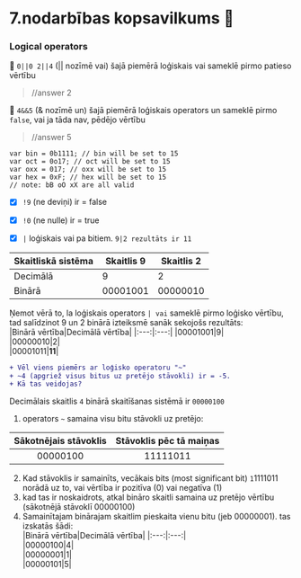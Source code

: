 # 7.nodarbības kopsavilkums :pushpin:

### Logical operators  
🤯 `0||0 2||4` (|| nozīmē vai) šajā piemērā loģiskais vai sameklē pirmo patieso vērtību  
> //answer 2  

🤯 `4&&5` (& nozīmē un) šajā piemērā loģiskais operators un sameklē pirmo `false`, vai ja tāda nav, pēdējo vērtību  
> //answer 5  

```  
var bin = 0b1111; // bin will be set to 15  
var oct = 0o17; // oct will be set to 15  
var oxx = 017; // oxx will be set to 15  
var hex = 0xF; // hex will be set to 15  
// note: bB oO xX are all valid  
```  
- [x] `!9` (ne deviņi) ir = false  
- [x] `!0` (ne nulle) ir = true  
- [x] `|` loģiskais vai pa bitiem. `9|2 rezultāts ir 11`  

 
 |Skaitliskā sistēma|Skaitlis 9|Skaitlis 2|  
 |-|-|-|  
 |Decimālā|9|2|  
 |Binārā|00001001|00000010|  

 Ņemot vērā to, la loģiskais operators `| vai` sameklē pirmo loģisko vērtību, tad salīdzinot 9 un 2 binārā izteiksmē sanāk sekojošs rezultāts:  
 |Binārā vērtība|Decimālā vērtība|
 |:---:|:---:|
 |00001001|9|  
 |00000010|2|  
 |00001011|**11**|  
 ```diff  
 + Vēl viens piemērs ar loģisko operatoru "~"  
 + ~4 (apgriež visus bitus uz pretējo stāvokli) ir = -5.  
 + Kā tas veidojas?  
 ```  
 Decimālais skaitlis `4` binārā skaitīšanas sistēmā ir `00000100`  
 1. operators `~` samaina visu bitu stāvokli uz pretējo:  
 
 |Sākotnējais stāvoklis|Stāvoklis pēc tā maiņas|  
 |:---:|:---:|    
 |00000100|11111011|   
 
2. Kad stāvoklis ir samainīts, vecākais bits (most significant bit) `1`1111011 norādā uz to, vai vērtība ir pozitīva (0) vai negatīva (1)  
3. kad tas ir noskaidrots, atkal bināro skaitli samaina uz pretējo vērtību (sākotnējā stāvoklī 00000100)  
4. Samainītajam binārajam skaitlim pieskaita vienu bitu (jeb 00000001). tas izskatās šādi:  
|Binārā vērtība|Decimālā vērtība|
|:---:|:---:|  
|00000100|4|  
|00000001|1|  
|00000101|5|  

 


